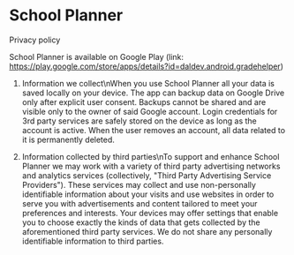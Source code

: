 # School Planner
Privacy policy

School Planner is available on Google Play (link: https://play.google.com/store/apps/details?id=daldev.android.gradehelper)

1. Information we collect\nWhen you use School Planner all your data is saved locally on your device. The app can backup data on Google Drive only after explicit user consent. Backups cannot be shared and are visible only to the owner of said Google account.
Login credentials for 3rd party services are safely stored on the device as long as the account is active. When the user removes an account, all data related to it is permanently deleted.

2. Information collected by third parties\nTo support and enhance School Planner we may work with a variety of third party advertising networks and analytics services (collectively, "Third Party Advertising Service Providers"). These services may collect and use non-personally identifiable information about your visits and use websites in order to serve you with advertisements and content tailored to meet your preferences and interests.
Your devices may offer settings that enable you to choose exactly the kinds of data that gets collected by the aforementioned third party services.
We do not share any personally identifiable information to third parties.
